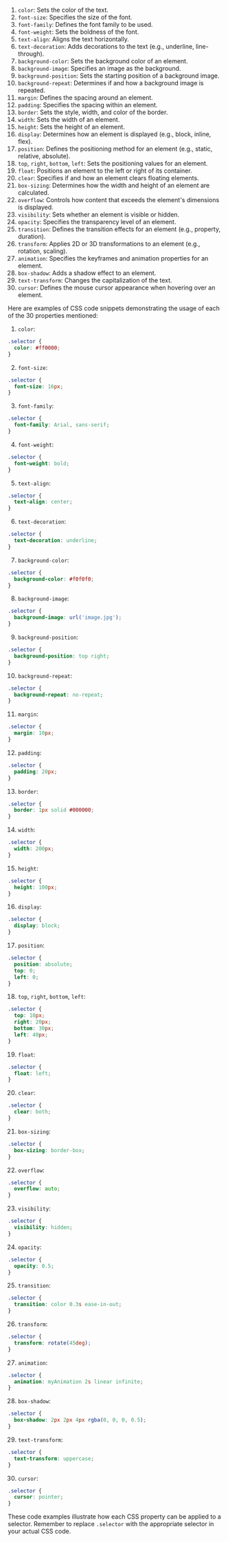 1. `color`: Sets the color of the text.
2. `font-size`: Specifies the size of the font.
3. `font-family`: Defines the font family to be used.
4. `font-weight`: Sets the boldness of the font.
5. `text-align`: Aligns the text horizontally.
6. `text-decoration`: Adds decorations to the text (e.g., underline, line-through).
7. `background-color`: Sets the background color of an element.
8. `background-image`: Specifies an image as the background.
9. `background-position`: Sets the starting position of a background image.
10. `background-repeat`: Determines if and how a background image is repeated.
11. `margin`: Defines the spacing around an element.
12. `padding`: Specifies the spacing within an element.
13. `border`: Sets the style, width, and color of the border.
14. `width`: Sets the width of an element.
15. `height`: Sets the height of an element.
16. `display`: Determines how an element is displayed (e.g., block, inline, flex).
17. `position`: Defines the positioning method for an element (e.g., static, relative, absolute).
18. `top`, `right`, `bottom`, `left`: Sets the positioning values for an element.
19. `float`: Positions an element to the left or right of its container.
20. `clear`: Specifies if and how an element clears floating elements.
21. `box-sizing`: Determines how the width and height of an element are calculated.
22. `overflow`: Controls how content that exceeds the element's dimensions is displayed.
23. `visibility`: Sets whether an element is visible or hidden.
24. `opacity`: Specifies the transparency level of an element.
25. `transition`: Defines the transition effects for an element (e.g., property, duration).
26. `transform`: Applies 2D or 3D transformations to an element (e.g., rotation, scaling).
27. `animation`: Specifies the keyframes and animation properties for an element.
28. `box-shadow`: Adds a shadow effect to an element.
29. `text-transform`: Changes the capitalization of the text.
30. `cursor`: Defines the mouse cursor appearance when hovering over an element.

Here are examples of CSS code snippets demonstrating the usage of each of the 30 properties mentioned:

1. `color`:
```css
.selector {
  color: #ff0000;
}
```

2. `font-size`:
```css
.selector {
  font-size: 16px;
}
```

3. `font-family`:
```css
.selector {
  font-family: Arial, sans-serif;
}
```

4. `font-weight`:
```css
.selector {
  font-weight: bold;
}
```

5. `text-align`:
```css
.selector {
  text-align: center;
}
```

6. `text-decoration`:
```css
.selector {
  text-decoration: underline;
}
```

7. `background-color`:
```css
.selector {
  background-color: #f0f0f0;
}
```

8. `background-image`:
```css
.selector {
  background-image: url('image.jpg');
}
```

9. `background-position`:
```css
.selector {
  background-position: top right;
}
```

10. `background-repeat`:
```css
.selector {
  background-repeat: no-repeat;
}
```

11. `margin`:
```css
.selector {
  margin: 10px;
}
```

12. `padding`:
```css
.selector {
  padding: 20px;
}
```

13. `border`:
```css
.selector {
  border: 1px solid #000000;
}
```

14. `width`:
```css
.selector {
  width: 200px;
}
```

15. `height`:
```css
.selector {
  height: 100px;
}
```

16. `display`:
```css
.selector {
  display: block;
}
```

17. `position`:
```css
.selector {
  position: absolute;
  top: 0;
  left: 0;
}
```

18. `top`, `right`, `bottom`, `left`:
```css
.selector {
  top: 10px;
  right: 20px;
  bottom: 30px;
  left: 40px;
}
```

19. `float`:
```css
.selector {
  float: left;
}
```

20. `clear`:
```css
.selector {
  clear: both;
}
```

21. `box-sizing`:
```css
.selector {
  box-sizing: border-box;
}
```

22. `overflow`:
```css
.selector {
  overflow: auto;
}
```

23. `visibility`:
```css
.selector {
  visibility: hidden;
}
```

24. `opacity`:
```css
.selector {
  opacity: 0.5;
}
```

25. `transition`:
```css
.selector {
  transition: color 0.3s ease-in-out;
}
```

26. `transform`:
```css
.selector {
  transform: rotate(45deg);
}
```

27. `animation`:
```css
.selector {
  animation: myAnimation 2s linear infinite;
}
```

28. `box-shadow`:
```css
.selector {
  box-shadow: 2px 2px 4px rgba(0, 0, 0, 0.5);
}
```

29. `text-transform`:
```css
.selector {
  text-transform: uppercase;
}
```

30. `cursor`:
```css
.selector {
  cursor: pointer;
}
```

These code examples illustrate how each CSS property can be applied to a selector. Remember to replace `.selector` with the appropriate selector in your actual CSS code.
